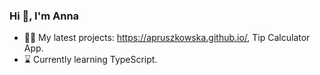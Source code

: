 ### Hi 👋, I'm Anna


- 👨‍💻 My latest projects: https://apruszkowska.github.io/, Tip Calculator App.
- :hourglass: Currently learning TypeScript.

